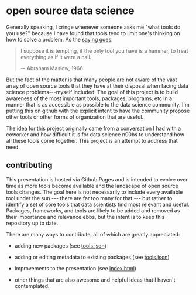 open source data science
========================

Generally speaking, I cringe whenever someone asks me "what tools do
you use?" because I have found that tools tend to limit one's thinking
on how to solve a problem. As the
[saying goes](http://en.wikipedia.org/wiki/Law_of_the_instrument):

> I suppose it is tempting, if the only tool you have is a hammer, to
> treat everything as if it were a nail.
>
> -- Abraham Maslow, 1966

But the fact of the matter is that many people are not aware of the
vast array of open source tools that they have at their disposal when
facing data science problems---myself included! The goal of this
project is to build awareness of the most important tools, packages,
programs, etc in a manner that is as accessible as possible to the
data science community. I'm putting this on github with the explicit
intent to have the community propose other tools or other forms of
organization that are useful.

The idea for this project originally came from a conversation I had
with a coworker and how difficult it is for data science n00bs to
understand how all these tools come together. This project is an
attempt to address that need.

contributing
------------

This presentation is hosted via Github Pages and is intended to evolve
over time as more tools become available and the landscape of open
source tools changes. The goal here is not necessarily to include
every available tool under the sun --- there are far too many for
that --- but rather to identify a set of core tools that data scientists
find most relevant and useful. Packages, frameworks, and tools are
likely to be added and removed as their importance and relevance ebbs,
but the intent is to keep this repository up to date.

There are many ways to contribute, all of which are greatly appreciated:

* adding new packages (see [tools.json](tools.json))

* adding or editing metadata to existing packages (see
  [tools.json](tools.json))

* improvements to the presentation (see [index.html](index.html))

* other things that are also awesome and helpful ideas that I haven't
  contemplated.
